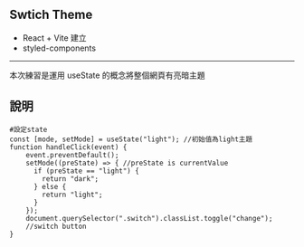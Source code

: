## Swtich Theme

- React + Vite 建立
- styled-components

---

本次練習是運用 useState 的概念將整個網頁有亮暗主題

## 說明

```
#設定state
const [mode, setMode] = useState("light"); //初始值為light主題
function handleClick(event) {
    event.preventDefault();
    setMode((preState) => { //preState is currentValue
      if (preState == "light") {
        return "dark";
      } else {
        return "light";
      }
    });
    document.querySelector(".switch").classList.toggle("change");
    //switch button
}
```
